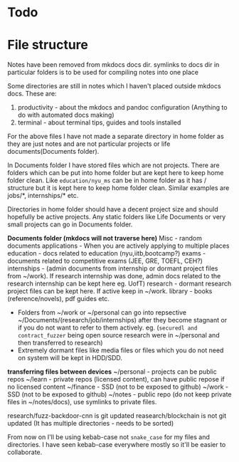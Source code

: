 # Todo


# File structure

Notes have been removed from mkdocs docs dir. symlinks to docs dir in particular folders is to be used for compiling notes into one place

Some directories are still in notes which I haven't placed outside mkdocs docs. These are:
1. productivity - about the mkdocs and pandoc configuration (Anything to do with automated docs making)
2. terminal - about terminal tips, guides and tools installed

For the above files I have not made a separate directory in home folder as they are just notes and are not particular projects or life documents(Documents folder).

In Documents folder I have stored files which are not projects. There are folders which can be put into home folder but are kept here to keep home folder clean. Like `education/nyu_ms` can be in home folder as it has <concept>/<project> structure but it is kept here to keep home folder clean. Similar examples are jobs/\*, internships/\* etc.

Directories in home folder should have a decent project size and should hopefully be active projects.
Any static folders like Life Documents or very small projects can go in Documents folder.


**Documents folder (mkdocs will not traverse here)**
Misc - random documents
applications - When you are actively applying to multiple places
education - docs related to education (nyu,iitb,bootcamp?)
exams - documents related to competitive exams (JEE, GRE, TOEFL, CEH?)
internships - (admin documents from internship or dormant project files from ~/work). If research internship was done, admin docs related to the research internship can be kept here eg. UofT)
research - dormant research project files can be kept here. If active keep in ~/work. 
library - books (reference/novels), pdf guides etc.

* Folders from ~/work or ~/personal can go into repsective ~/Documents/(research/job/internships) after they become stagnant or if you do not want to refer to them actively. eg. (`securedl and contract_fuzzer` being open source research were in ~/personal and then transferred to research)
* Extremely dormant files like media files or files which you do not need on system will be kept in HDD/SDD.

**transferring files between devices**
~/personal - projects can be public repos
~/learn - private repos (licensed content), can have public repose if no licensed content
~/finance - SSD (not to be exposed to github)
~/work - SSD (not to be exposed to github)
~/notes - public repo (do not keep private files in ~/notes/docs), use symlinks to private files.

research/fuzz-backdoor-cnn is git updated
reasearch/blockchain is not git updated (It has multiple directories - needs to be sorted)

From now on I'll be using kebab-case not `snake_case` for my files and directories. I have seen kebab-case everywhere mostly so it'll be easier to collaborate.

